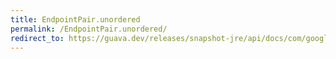 ```yaml
---
title: EndpointPair.unordered
permalink: /EndpointPair.unordered/
redirect_to: https://guava.dev/releases/snapshot-jre/api/docs/com/google/common/graph/EndpointPair.html#unordered-N-N-
---
```

